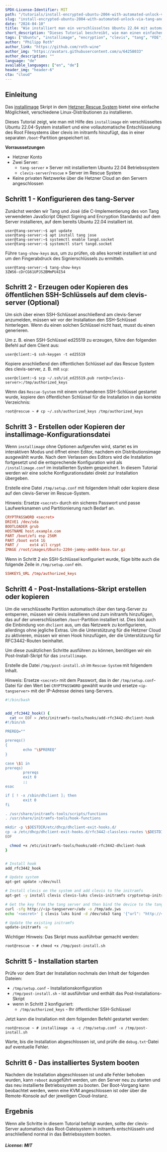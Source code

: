 ```yaml
---
SPDX-License-Identifier: MIT
path: "/tutorials/install-encrypted-ubuntu-2004-with-automated-unlock-via-tang-and-clevis/de"
slug: "install-encrypted-ubuntu-2004-with-automated-unlock-via-tang-and-clevis"
date: "2024-04-10"
title: "Wie installiert man ein verschlüsseltes Ubuntu 22.04 mit automatisierter Entsperrung via tang und clevis"
short_description: "Dieses Tutorial beschreibt, wie man einen einfachen Tang-Server konfigurieren und ein verschlüsseltes Ubuntu 22.04 installieren, dass dann automatisch über clevis freigeschaltet wird."
tags: ["Ubuntu", "installimage", "encryption", "clevis", "tang", "FDE", "initramfs"]
author: "Philipp Roth"
author_link: "https://github.com/roth-wine"
author_img: "https://avatars.githubusercontent.com/u/64258033"
author_description: ""
language: "de"
available_languages: ["en", "de"]
header_img: "header-6"
cta: "cloud"
---
```


## Einleitung

Das [installimage](https://docs.hetzner.com/robot/dedicated-server/operating-systems/installimage) Skript in dem [Hetzner Rescue System](https://docs.hetzner.com/robot/dedicated-server/troubleshooting/hetzner-rescue-system) bietet eine einfache Möglichkeit, verschiedene Linux-Distributionen zu installieren.

Dieses Tutorial zeigt, wie man mit Hilfe des `installimage` ein verschlüsseltes Ubuntu 22.04-System installiert und eine vollautomatische Entschlüsselung des Root Filesystems über clevis im initramfs hinzufügt, das in einer separaten `/boot`-Partition gespeichert ist.

**Vorraussetzungen**

* Hetzner Konto
* Zwei Server:
  * `tang-server` » Server mit installiertem Ubuntu 22.04 Betriebssystem
  * `clevis-server`/`rescue` » Server im Rescue System
* Keine privaten Netzwerke über die Hetzner Cloud an den Servern angeschlossen

## Schritt 1 - Konfigurieren des tang-Server

Zunächst werden wir Tang und José (die C-Implementierung des von Tang verwendeten JavaScript Object Signing and Encryption Standards) auf dem Server installieren, auf dem bereits Ubuntu 22.04 installiert ist.

```shellsession
user@tang-server:~$ apt update
user@tang-server:~$ apt install tang jose
user@tang-server:~$ systemctl enable tangd.socket
user@tang-server:~$ systemctl start tangd.socket
```

Führe `tang-show-keys` aus, um zu prüfen, ob alles korrekt installiert ist und um den Fingerabdruck des Signierschlüssels zu ermitteln.

```shellsession
user@tang-server:~$ tang-show-keys 
3ZWS6-cDrCG61UPJS2BMmPU4I54
```

## Schritt 2 - Erzeugen oder Kopieren des öffentlichen SSH-Schlüssels auf dem clevis-server (Optional)

Um sich über einen SSH-Schlüssel anschließend am clevis-Server anzumelden, müssen wir vor der Installation den SSH-Schlüssel hinterlegen. Wenn du einen solchen Schlüssel nicht hast, musst du einen generieren.

Um z. B. einen SSH-Schlüssel ed25519 zu erzeugen, führe den folgenden Befehl auf dem Client aus:

```shellsession
user@client:~$ ssh-keygen -t ed25519
```

Kopiere anschließend den öffentlichen Schlüssel auf das Rescue System des clevis-server, z. B. mit `scp`:

```shellsession
user@client:~$ scp ~/.ssh/id_ed25519.pub root@<clevis-server>:/tmp/authorized_keys
```

Wenn das `Rescue-System` mit einem vorhandenen SSH-Schlüssel gestartet wurde, kopiere den öffentlichen Schlüssel für die Installation in das korrekte Verzeichnis:

```shellsession
root@rescue ~ # cp ~/.ssh/authorized_keys /tmp/authorized_keys
```

## Schritt 3 - Erstellen oder Kopieren der installimage-Konfigurationsdatei

Wenn `installimage` ohne Optionen aufgerufen wird, startet es im interaktiven Modus und öffnet einen Editor, nachdem ein Distributionsimage ausgewählt wurde. Nach dem Verlassen des Editors wird die Installation fortgesetzt und die entsprechende Konfiguration wird als `/installimage.conf` im installierten System gespeichert. In diesem Tutorial werden wir eine solche Konfigurationsdatei direkt zur Installation übergeben.

Erstelle eine Datei `/tmp/setup.conf` mit folgendem Inhalt oder kopiere diese auf den clevis-Server im Rescue-System.

Hinweis: Ersetze `<secret>` durch ein sicheres Passwort und passe Laufwerksnamen und Partitionierung nach Bedarf an.

```conf
CRYPTPASSWORD <secret>
DRIVE1 /dev/sda
BOOTLOADER grub
HOSTNAME host.example.com
PART /boot/efi esp 256M
PART /boot ext4 1G
PART /     ext4 all crypt
IMAGE /root/images/Ubuntu-2204-jammy-amd64-base.tar.gz
```

Wenn in Schritt 2 ein SSH-Schlüssel konfiguriert wurde, füge bitte auch die folgende Zeile in `/tmp/setup.conf` ein.

```conf
SSHKEYS_URL /tmp/authorized_keys
```

## Schritt 4 - Post-Installations-Skript erstellen oder kopieren

Um die verschlüsselte Partition automatisch über den tang-Server zu entsperren, müssen wir clevis installieren und zum initramfs hinzufügen, das auf der unverschlüsselten `/boot`-Partition installiert ist. Dies löst auch die Einbindung von `dhclient` aus, um das Netzwerk zu konfigurieren, allerdings ohne jegliche Extras. Um die Unterstützung für die Hetzner Cloud zu aktivieren, müssen wir einen Hook hinzufügen, der die Unterstützung für RFC3442-Routen beinhaltet.

Um diese zusätzlichen Schritte ausführen zu können, benötigen wir ein Post-Install-Skript für das `installimage`.

Erstelle die Datei `/tmp/post-install.sh` im `Rescue-System` mit folgendem Inhalt.

Hinweis: Ersetze `<secret>` mit dem Passwort, das in der `/tmp/setup.conf`-Datei für den Wert bei `CRYPTPASSWORD` gewählt wurde und ersetze `<ip-tangserver>` mit der IP-Adresse deines tang-Servers.

```bash
#!/bin/bash


add_rfc3442_hook() {
  cat << EOF > /etc/initramfs-tools/hooks/add-rfc3442-dhclient-hook
#!/bin/sh

PREREQ=""

prereqs()
{
        echo "\$PREREQ"
}

case \$1 in
prereqs)
        prereqs
        exit 0
        ;;
esac

if [ ! -x /sbin/dhclient ]; then
        exit 0
fi

. /usr/share/initramfs-tools/scripts/functions
. /usr/share/initramfs-tools/hook-functions

mkdir -p \$DESTDIR/etc/dhcp/dhclient-exit-hooks.d/
cp -a /etc/dhcp/dhclient-exit-hooks.d/rfc3442-classless-routes \$DESTDIR/etc/dhcp/dhclient-exit-hooks.d/
EOF

  chmod +x /etc/initramfs-tools/hooks/add-rfc3442-dhclient-hook
}


# Install hook
add_rfc3442_hook

# Update system
apt-get update >/dev/null

# Install clevis on the system and add clevis to the initramfs
apt-get -y install clevis clevis-luks clevis-initramfs cryptsetup-initramfs

# Get the key from the tang server and then bind the device to the tang server
curl -sfg http://<ip-tangserver>/adv -o /tmp/adv.jws
echo '<secret>' | clevis luks bind -d /dev/sda3 tang '{"url": "http://<ip-tangserver>" , "adv": "/tmp/adv.jws" }'

# Update the existing initramfs
update-initramfs -u
```

Wichtiger Hinweis: Das Skript muss ausführbar gemacht werden:

```shellsession
root@rescue ~ # chmod +x /tmp/post-install.sh
```

## Schritt 5 - Installation starten

Prüfe vor dem Start der Installation nochmals den Inhalt der folgenden Dateien:

* `/tmp/setup.conf` - Installationskonfiguration
* `/tmp/post-install.sh` - ist ausführbar und enthält das Post-Installations-Skript
* wenn in Schritt 2 konfiguriert:
  * `/tmp/authorized_keys` - Ihr öffentlicher SSH-Schlüssel

Jetzt kann die Installation mit dem folgenden Befehl gestartet werden:

```shellsession
root@rescue ~ # installimage -a -c /tmp/setup.conf -x /tmp/post-install.sh
```

Warte, bis die Installation abgeschlossen ist, und prüfe die `debug.txt`-Datei auf eventuelle Fehler.

## Schritt 6 - Das installiertes System booten

Nachdem die Installation abgeschlossen ist und alle Fehler behoben wurden, kann `reboot` ausgeführt werden, um den Server neu zu starten und das neu installierte Betriebssystem zu booten. Der Boot-Vorgang kann beobachtet werden, wenn eine KVM angeschlossen ist oder über die Remote-Konsole auf der jeweiligen Cloud-Instanz.

## Ergebnis

Wenn alle Schritte in diesem Tutorial befolgt wurden, sollte der clevis-Server automatisch das Root-Dateisystem in initramfs entschlüsseln und anschließend normal in das Betriebssystem booten.  

##### License: MIT

<!--

Contributor's Certificate of Origin

By making a contribution to this project, I certify that:

(a) The contribution was created in whole or in part by me and I have
    the right to submit it under the license indicated in the file; or

(b) The contribution is based upon previous work that, to the best of my
    knowledge, is covered under an appropriate license and I have the
    right under that license to submit that work with modifications,
    whether created in whole or in part by me, under the same license
    (unless I am permitted to submit under a different license), as
    indicated in the file; or

(c) The contribution was provided directly to me by some other person
    who certified (a), (b) or (c) and I have not modified it.

(d) I understand and agree that this project and the contribution are
    public and that a record of the contribution (including all personal
    information I submit with it, including my sign-off) is maintained
    indefinitely and may be redistributed consistent with this project
    or the license(s) involved.

Signed-off-by: Philipp Roth, philipp.roth@hetzner.com

-->
